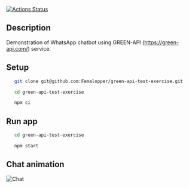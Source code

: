 [![Actions Status](https://github.com/Femalopper/green-api-test-exercise/actions/workflows/eslint-check.yml/badge.svg)](https://github.com/Femalopper/green-api-test-exercise/actions)

## Description

Demonstration of WhatsApp chatbot using GREEN-API (https://green-api.com/) service.

## Setup

```sh
   git clone git@github.com:Femalopper/green-api-test-exercise.git

   cd green-api-test-exercise

   npm ci
```

## Run app

```sh
   cd green-api-test-exercise

   npm start
```

## Chat animation

![Chat](https://github.com/Femalopper/raw/blob/main/images/chatbot-demo.gif)
